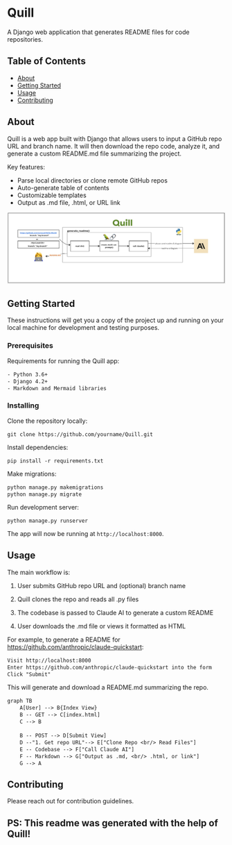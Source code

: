 # Quill

A Django web application that generates README files for code repositories. 

## Table of Contents

- [About](#about)
- [Getting Started](#getting_started)
- [Usage](#usage)
- [Contributing](../CONTRIBUTING.md)

## About <a name="about"></a>

Quill is a web app built with Django that allows users to input a GitHub repo URL and branch name. It will then download the repo code, analyze it, and generate a custom README.md file summarizing the project. 

Key features:

- Parse local directories or clone remote GitHub repos
- Auto-generate table of contents
- Customizable templates
- Output as .md file, .html, or URL link  

![Architecture](architecture.jpeg)

## Getting Started <a name="getting_started"></a>

These instructions will get you a copy of the project up and running on your local machine for development and testing purposes.

### Prerequisites

Requirements for running the Quill app:

```
- Python 3.6+
- Django 4.2+
- Markdown and Mermaid libraries
```

### Installing

Clone the repository locally:

```
git clone https://github.com/yourname/Quill.git
```

Install dependencies:

```
pip install -r requirements.txt
```

Make migrations:

```
python manage.py makemigrations
python manage.py migrate
```

Run development server:

```
python manage.py runserver
```

The app will now be running at `http://localhost:8000`.

## Usage <a name="usage"></a>

The main workflow is:

1. User submits GitHub repo URL and (optional) branch name

2. Quill clones the repo and reads all .py files 

3. The codebase is passed to Claude AI to generate a custom README

4. User downloads the .md file or views it formatted as HTML

For example, to generate a README for https://github.com/anthropic/claude-quickstart:

```
Visit http://localhost:8000
Enter https://github.com/anthropic/claude-quickstart into the form
Click "Submit"
```

This will generate and download a README.md summarizing the repo.

```mermaid
graph TB
    A[User] --> B{Index View}
    B -- GET --> C[index.html]
    C --> B
    
    B -- POST --> D[Submit View]
    D --"1. Get repo URL"--> E["Clone Repo <br/> Read Files"]
    E -- Codebase --> F["Call Claude AI"]
    F -- Markdown --> G["Output as .md, <br/> .html, or link"]
    G --> A
```

## Contributing

Please reach out for contribution guidelines.

## PS: This readme was generated with the help of Quill!

